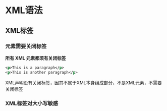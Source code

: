 # XML语法

## XML标签

### 元素需要关闭标签

**所有 XML 元素都须有关闭标签**

**</p>**

```xml
<p>This is a paragraph</p>
<p>This is another paragraph</p>  
```

XML声明没有关闭标签，因其不属于XML本身组成部分，不是XML元素，不需要关闭标签

### XML标签对大小写敏感

